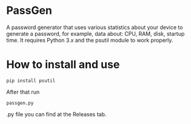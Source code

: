# PassGen
A password generator that uses various statistics about your device to generate a password, for example, data about: CPU, RAM, disk, startup time. It requires Python 3.x and the psutil module to work properly.

# How to install and use
```
pip install psutil
```
After that run 
```
passgen.py
```
.py file you can find at the Releases tab.


